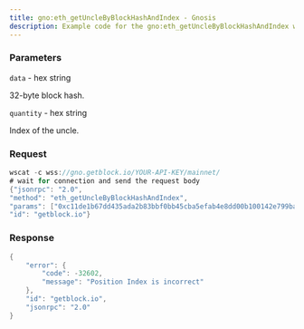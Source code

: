 ```yaml
---
title: gno:eth_getUncleByBlockHashAndIndex - Gnosis
description: Example code for the gno:eth_getUncleByBlockHashAndIndex ws method. Сomplete guide on how to use gno:eth_getUncleByBlockHashAndIndex ws in GetBlock.io Web3 documentation.
---
```


### Parameters


`data` - hex string

32-byte block hash.

`quantity` - hex string

Index of the uncle.

### Request

``` java
wscat -c wss://gno.getblock.io/YOUR-API-KEY/mainnet/ 
# wait for connection and send the request body 
{"jsonrpc": "2.0",
"method": "eth_getUncleByBlockHashAndIndex",
"params": ["0xc11de1b67dd435ada2b83bbf0bb45cba5efab4e8dd00b100142e799ba902dddc", "0x0"],
"id": "getblock.io"}
```

###  Response

``` java
{
    "error": {
        "code": -32602,
        "message": "Position Index is incorrect"
    },
    "id": "getblock.io",
    "jsonrpc": "2.0"
}
```

